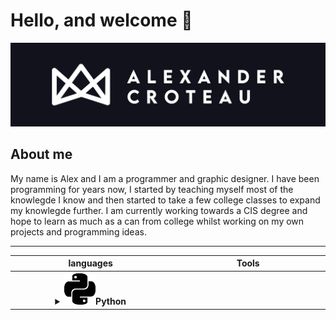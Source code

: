 # Hello, and welcome 👋 
<img src="https://raw.githubusercontent.com/Alexander14454/Alexander14454/master/github banner 3.png">

## About me 
My name is Alex and I am a programmer and graphic designer. I have been programming for years now, I started by teaching myself most of the knowlegde I know and then started to take a few college classes to expand my knowlegde further. I am currently working towards a CIS degree and hope to learn as much as a can from college whilst working on my own projects and programming ideas.

---







<table align="center" >
  <tr>
    <th width="300px">languages</th>
    <th width="300px">Tools</th>
  </tr>
  <tr>
    <th width="300px">  <details>  <summary><img src="https://raw.githubusercontent.com/Alexander14454/Alexander14454/master/python.pdf">Python</summary>  </details>  </th>
    <th width="300px"></th>
  </tr>
</table>


